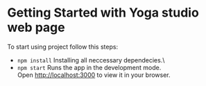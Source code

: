 # Getting Started with Yoga studio web page

To start using project follow this steps:

- `npm install`
  Installing all neccessary dependecies.\
- `npm start`
  Runs the app in the development mode.\
  Open [http://localhost:3000](http://localhost:3000) to view it in your browser.
